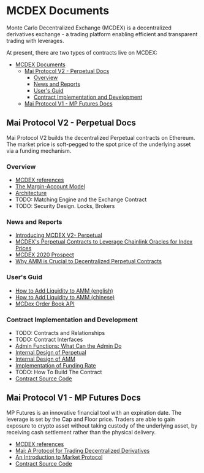 # MCDEX Documents

Monte Carlo Decentralized Exchange (MCDEX) is a decentralized derivatives exchange - a trading platform enabling efficient and transparent trading with leverages.

At present, there are two types of contracts live on MCDEX:
- [MCDEX Documents](#mcdex-documents)
  - [Mai Protocol V2 - Perpetual Docs](#mai-protocol-v2---perpetual-docs)
    - [Overview](#overview)
    - [News and Reports](#news-and-reports)
    - [User's Guid](#users-guid)
    - [Contract Implementation and Development](#contract-implementation-and-development)
  - [Mai Protocol V1 - MP Futures Docs](#mai-protocol-v1---mp-futures-docs)

## Mai Protocol V2 - Perpetual Docs

Mai Protocol V2 builds the decentralized Perpetual contracts on Ethereum. The market price is soft-pegged to the spot price of the underlying asset via a funding mechanism.

### Overview
* [MCDEX references](https://mcdex.io/references/Perpetual)
* [The Margin-Account Model](en/margin-account-model.md)
* [Architecture](en/perpetual-architecture.md)
* TODO: Matching Engine and the Exchange Contract
* TODO: Security Design. Locks, Brokers
  
### News and Reports
* [Introducing MCDEX V2- Perpetual](https://medium.com/@montecarlodex/introduce-mcdex-v2-perpetual-c97b18ff4e23)
* [MCDEX's Perpetual Contracts to Leverage Chainlink Oracles for Index Prices](https://medium.com/@montecarlodex/mcdexs-perpetual-contracts-to-leverage-chainlink-oracles-for-index-prices-7af84eb319d9)
* [MCDEX 2020 Prospect](https://medium.com/@montecarlodex/mcdex-2020-prospect-b47a74cd94d3)
* [Why AMM is Crucial to Decentralized Perpetual Contracts](https://medium.com/@montecarlodex/why-amm-is-crucial-to-decentralized-perpetual-contracts-70e3159d270d)

### User's Guid
* [How to Add Liquidity to AMM (english)](en/how-to-add-liquidity-to-amm.md)
* [How to Add Liquidity to AMM (chinese)](cn/how-to-add-liquidity-to-amm.md)
* [MCDex Order Book API](https://mcdex.io/doc/api)

### Contract Implementation and Development
* TODO: Contracts and Relationships
* TODO: Contract Interfaces
* [Admin Functions: What Can the Admin Do](en/perpetual-admin-functions.md)
* [Internal Design of Perpetual](en/internal-perpetual.md)
* [Internal Design of AMM](en/internal-amm.md)
* [Implementation of Funding Rate](en/internal-amm-funding-rate.md)
* TODO: How To Build The Contract
* [Contract Source Code](https://github.com/mcdexio/mai-protocol-v2)




## Mai Protocol V1 - MP Futures Docs

MP Futures is an innovative financial tool with an expiration date. The leverage is set by the Cap and Floor price. Traders are able to gain exposure to crypto asset without taking custody of the underlying asset, by receiving cash settlement rather than the physical delivery.

* [MCDEX references](https://mcdex.io/references/MPFutures)
* [Mai: A Protocol for Trading Decentralized Derivatives](en/mai.md)
* [An Introduction to Market Protocol](en/market-protocol.md)
* [Contract Source Code](https://github.com/mcdexio/mai-protocol)

